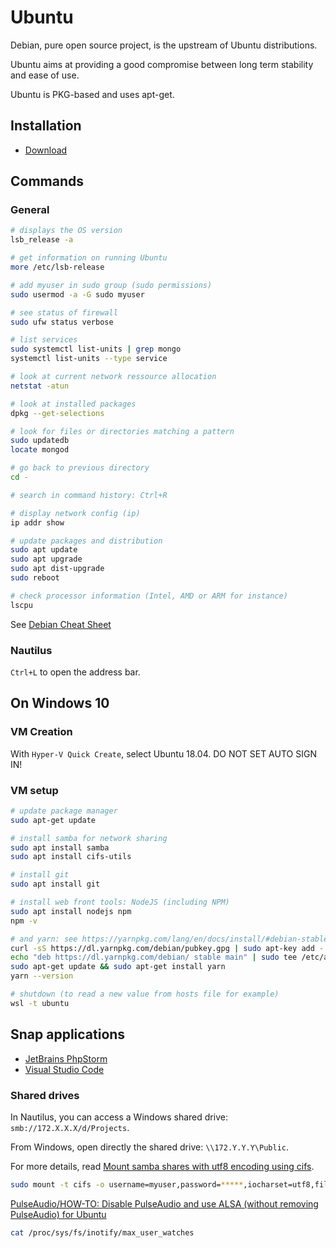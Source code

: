 # Ubuntu

Debian, pure open source project, is the upstream of Ubuntu distributions.

Ubuntu aims at providing a good compromise between long term stability and ease of use.

Ubuntu is PKG-based and uses apt-get.

## Installation

- [Download](https://www.ubuntu.com/download)

## Commands

### General

```bash
# displays the OS version
lsb_release -a

# get information on running Ubuntu
more /etc/lsb-release

# add myuser in sudo group (sudo permissions)
sudo usermod -a -G sudo myuser

# see status of firewall
sudo ufw status verbose

# list services
sudo systemctl list-units | grep mongo
systemctl list-units --type service

# look at current network ressource allocation
netstat -atun

# look at installed packages
dpkg --get-selections

# look for files or directories matching a pattern
sudo updatedb
locate mongod

# go back to previous directory
cd -

# search in command history: Ctrl+R

# display network config (ip)
ip addr show

# update packages and distribution
sudo apt update
sudo apt upgrade
sudo apt dist-upgrade
sudo reboot

# check processor information (Intel, AMD or ARM for instance)
lscpu
```

See [Debian Cheat Sheet](https://wiki.debian.org/systemd/CheatSheet)

### Nautilus

`Ctrl+L` to open the address bar.

## On Windows 10

### VM Creation

With `Hyper-V Quick Create`, select Ubuntu 18.04. DO NOT SET AUTO SIGN IN!

### VM setup

```bash
# update package manager
sudo apt-get update

# install samba for network sharing
sudo apt install samba
sudo apt install cifs-utils

# install git
sudo apt install git

# install web front tools: NodeJS (including NPM)
sudo apt install nodejs npm
npm -v

# and yarn: see https://yarnpkg.com/lang/en/docs/install/#debian-stable
curl -sS https://dl.yarnpkg.com/debian/pubkey.gpg | sudo apt-key add -
echo "deb https://dl.yarnpkg.com/debian/ stable main" | sudo tee /etc/apt/sources.list.d/yarn.list
sudo apt-get update && sudo apt-get install yarn
yarn --version

# shutdown (to read a new value from hosts file for example)
wsl -t ubuntu
```

## Snap applications

- [JetBrains PhpStorm](../jetbrains/phpstorm.md)
- [Visual Studio Code](../vs-code.md)

### Shared drives

In Nautilus, you can access a Windows shared drive: `smb://172.X.X.X/d/Projects`.

From Windows, open directly the shared drive: `\\172.Y.Y.Y\Public`.

For more details, read [Mount samba shares with utf8 encoding using cifs](https://ubuntuforums.org/showthread.php?t=288534).

```bash
sudo mount -t cifs -o username=myuser,password=*****,iocharset=utf8,file_mode=0777,dir_mode=0777 //172.X.X.X/d/Projects /home/myuser/Host/Projects
```

[PulseAudio/HOW-TO: Disable PulseAudio and use ALSA (without removing PulseAudio) for Ubuntu](https://kodi.wiki/view/PulseAudio/HOW-TO:_Disable_PulseAudio_and_use_ALSA_(without_removing_PulseAudio)_for_Ubuntu)

```bash
cat /proc/sys/fs/inotify/max_user_watches
```
